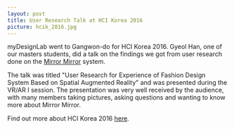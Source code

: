```yaml
---
layout: post
title: User Research Talk at HCI Korea 2016
picture: hcik_2016.jpg
---
```


myDesignLab went to Gangwon-do for HCI Korea 2016. Gyeol Han, one of our masters students, did a talk on the findings we got from user research done on the <a href = "../../../../projects/mirror/">Mirror Mirror</a> system.

The talk was titled "User Research for Experience of Fashion Design System Based on Spatial Augmented Reality" and was presented during the VR/AR I session. The presentation was very well received by the audience, with many members taking pictures, asking questions and wanting to know more about Mirror Mirror.

Find out more about HCI Korea 2016 <a href = "http://conference.hcikorea.org/hcik2016/" target = "_blank"> here</a>.